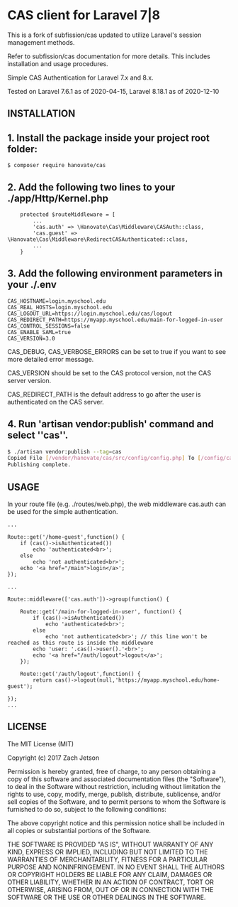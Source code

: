 CAS client for Laravel 7|8
==========================

This is a fork of subfission/cas updated to utilize Laravel's session management methods.

Refer to subfission/cas documentation for more details.
This includes installation and usage procedures.

Simple CAS Authentication for Laravel 7.x and 8.x.

Tested on Laravel 7.6.1 as of 2020-04-15, Laravel 8.18.1 as of 2020-12-10


INSTALLATION
------------

## 1. Install the package inside your project root folder:

```
$ composer require hanovate/cas
```

## 2. Add the following two lines to your ./app/Http/Kernel.php

```
    protected $routeMiddleware = [
        ...
        'cas.auth' => \Hanovate\Cas\Middleware\CASAuth::class,
        'cas.guest' => \Hanovate\Cas\Middleware\RedirectCASAuthenticated::class,
        ...
    }
```

## 3. Add the following environment parameters in your ./.env

```
CAS_HOSTNAME=login.myschool.edu
CAS_REAL_HOSTS=login.myschool.edu
CAS_LOGOUT_URL=https://login.myschool.edu/cas/logout
CAS_REDIRECT_PATH=https://myapp.myschool.edu/main-for-logged-in-user
CAS_CONTROL_SESSIONS=false
CAS_ENABLE_SAML=true
CAS_VERSION=3.0
```

CAS_DEBUG, CAS_VERBOSE_ERRORS can be set to true if you want to see more detailed error message.

CAS_VERSION should be set to the CAS protocol version, not the CAS server version.

CAS_REDIRECT_PATH is the default address to go after the user is authenticated on the CAS server.

## 4. Run 'artisan vendor:publish' command and select ''cas''.

```bash
$ ./artisan vendor:publish --tag=cas
Copied File [/vendor/hanovate/cas/src/config/config.php] To [/config/cas.php]
Publishing complete.
```


USAGE
-----

In your route file (e.g. ./routes/web.php), the web middleware cas.auth can be used for the simple authentication.

```
...

Route::get('/home-guest',function() {
    if (cas()->isAuthenticated())
        echo 'authenticated<br>'; 
    else
        echo 'not authenticated<br>';
    echo '<a href="/main">login</a>';
});

...

Route::middleware(['cas.auth'])->group(function() {

    Route::get('/main-for-logged-in-user', function() {
        if (cas()->isAuthenticated())
            echo 'authenticated<br>';
        else
            echo 'not authenticated<br>'; // this line won't be reached as this route is inside the middleware
        echo 'user: '.cas()->user().'<br>';
        echo '<a href="/auth/logout">logout</a>';
    });

    Route::get('/auth/logout',function() {
        return cas()->logout(null,'https://myapp.myschool.edu/home-guest');

});
...
```


LICENSE
-------
The MIT License (MIT)

Copyright (c) 2017 Zach Jetson

Permission is hereby granted, free of charge, to any person obtaining a copy
of this software and associated documentation files (the "Software"), to deal
in the Software without restriction, including without limitation the rights
to use, copy, modify, merge, publish, distribute, sublicense, and/or sell
copies of the Software, and to permit persons to whom the Software is
furnished to do so, subject to the following conditions:

The above copyright notice and this permission notice shall be included in all
copies or substantial portions of the Software.

THE SOFTWARE IS PROVIDED "AS IS", WITHOUT WARRANTY OF ANY KIND, EXPRESS OR
IMPLIED, INCLUDING BUT NOT LIMITED TO THE WARRANTIES OF MERCHANTABILITY,
FITNESS FOR A PARTICULAR PURPOSE AND NONINFRINGEMENT. IN NO EVENT SHALL THE
AUTHORS OR COPYRIGHT HOLDERS BE LIABLE FOR ANY CLAIM, DAMAGES OR OTHER
LIABILITY, WHETHER IN AN ACTION OF CONTRACT, TORT OR OTHERWISE, ARISING FROM,
OUT OF OR IN CONNECTION WITH THE SOFTWARE OR THE USE OR OTHER DEALINGS IN THE
SOFTWARE.
